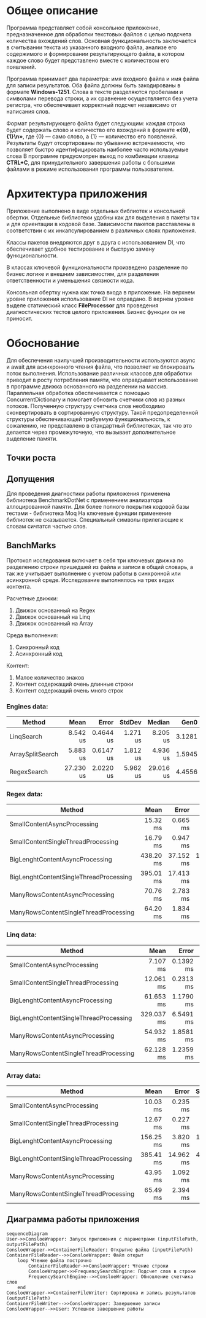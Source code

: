 # Общее описание

Программа представляет собой консольное приложение, предназначенное для обработки текстовых файлов с целью подсчета количества вхождений слов. Основная функциональность заключается в считывании текста из указанного входного файла, анализе его содержимого и формировании результирующего файла, в котором каждое слово будет представлено вместе с количеством его появлений.

Программа принимает два параметра: имя входного файла и имя файла для записи результатов. Оба файла должны быть закодированы в формате **Windows-1251**. Слова в тексте разделяются пробелами и символами перевода строки, а их сравнение осуществляется без учета регистра, что обеспечивает корректный подсчет независимо от написания слов.

Формат результирующего файла будет следующим: каждая строка будет содержать слово и количество его вхождений в формате **«{0},{1}\n»**, где {0} — само слово, а {1} — количество его появлений.
Результаты будут отсортированы по убыванию встречаемости, что позволяет быстро идентифицировать наиболее часто используемые слова
В программе предусмотрен выход по комбинации клавиш **CTRL+C**, для принудительного завершения работы с большими файлами в режиме использования программы пользователем.

# Архитектура приложения

Приложение выполнено в виде отдельных библиотек и консольной обертки.  Отдельные библиотеки удобны как для выделения в пакеты так и для ориентации в кодовой базе.  Зависимости пакетов расставлены в соответствии с их инкапсулированием в различных слоях приложения.

Классы  пакетов внедряются друг в друга с использованием DI, что обеспечивает удобное тестирование и быструю замену функциональности.

В классах ключевой функциональности произведено разделение по бизнес логике и внешним зависимостям, для разделения ответственности и уменьшения связности кода.

Консольная обертку нужна как точка входа в приложение.
На верхнем уровне приложения использование DI не оправдано. В вернем уровне выделе статический класс **FileProcessor** для проведения диагностических тестов целого приложения. Бизнес функции он не приносит.

# Обоснование
Для обеспечения наилучшей производительности используются async и await для асинхронного чтения файла, что позволяет не блокировать поток выполнения. Использование различных классов для обработки приводит в росту потребления памяти, что оправдывает использование в программе движка основанного на разделении на массив.
Параллельная обработка обеспечивается с помощью ConcurrentDictionary и помогает обновить счетчики слов из разных потоков.
Полученную структуру счетчика слов  необходимо сконвертировать  в сортированную структуру. Такой предопределенной структуры обеспечивающей требуемую функциональность, к сожалению, не представлено в стандартный библиотеках, так что это делается через промежуточную, что вызывает дополнительное  выделение памяти.

## Точки роста


## Допущения

Для проведения диагностики работы приложения применена библиотека BenchmarkDotNet с применением анализатора аллоцированной памяти. Для более полного покрытия кодовой базы тестами - библиотека Moq
На ключевые функции применение библиотек не сказывается.
Специальный символы прилегающие к словам сичтатся частью слов.

## BanchMarks

Протокол исследования включает в себя три ключевых движка по разделению строки пришедшей из файла и записи в общий словарь, а так же учитывает выполнение с учетом работы в синхронной или асинхронной среде.
Исследование выполнялось на трех видах контента.

Расчетные движки:
1) Движок основанный на Regex
2) Движок основанный на Linq
3) Движок основанный на Array

Среда выполнения:
1) Синхронный код
2) Асинхронный код

Контент:
1) Малое количество знаков
2) Контент содержащий очень длинные строки
3) Контент содержащий очень много строк

### Engines data:

| Method           | Mean      | Error     | StdDev   | Median    | Gen0   | Allocated |
|----------------- |----------:|----------:|---------:|----------:|-------:|----------:|
| LinqSearch       |  8.542 us | 0.4644 us | 1.271 us |  8.205 us | 3.1281 |   9.63 KB |
| ArraySplitSearch |  5.883 us | 0.6147 us | 1.812 us |  4.936 us | 1.5945 |   4.89 KB |
| RegexSearch      | 27.230 us | 2.0220 us | 5.962 us | 29.016 us | 4.4556 |  13.77 KB |


### Regex data:

| Method                                 | Mean      | Error     | StdDev     | Median    | Gen0       | Gen1      | Gen2      | Allocated |
|--------------------------------------- |----------:|----------:|-----------:|----------:|-----------:|----------:|----------:|----------:|
| SmallContentAsyncProcessing            |  15.32 ms |  0.665 ms |   1.811 ms |  14.85 ms |   843.7500 |  312.5000 |         - |   3.42 MB |
| SmallContentSingleThreadProcessing     |  16.79 ms |  0.947 ms |   2.640 ms |  16.16 ms |   857.1429 |  285.7143 |         - |   3.41 MB |
| BigLenghtContentAsyncProcessing        | 438.20 ms | 37.152 ms | 108.960 ms | 392.06 ms | 11000.0000 | 7000.0000 | 2000.0000 |  55.03 MB |
| BigLenghtContentSingleThreadProcessing | 395.01 ms | 17.413 ms |  48.251 ms | 377.35 ms | 11000.0000 | 7000.0000 | 2000.0000 |  55.01 MB |
| ManyRowsContentAsyncProcessing         |  70.76 ms |  2.783 ms |   7.984 ms |  69.11 ms |  5400.0000 |  400.0000 |         - |  17.59 MB |
| ManyRowsContentSingleThreadProcessing  |  64.20 ms |  1.834 ms |   5.173 ms |  62.21 ms |  5000.0000 |  833.3333 |         - |  17.56 MB |

### Linq data:

| Method                                 | Mean       | Error     | StdDev     | Median     | Gen0       | Gen1      | Gen2      | Allocated |
|--------------------------------------- |-----------:|----------:|-----------:|-----------:|-----------:|----------:|----------:|----------:|
| SmallContentAsyncProcessing            |   7.107 ms | 0.1392 ms |  0.1810 ms |   7.104 ms |   468.7500 |   78.1250 |         - |   1.67 MB |
| SmallContentSingleThreadProcessing     |  12.061 ms | 0.2313 ms |  0.5221 ms |  11.910 ms |   843.7500 |  281.2500 |         - |   3.41 MB |
| BigLenghtContentAsyncProcessing        |  61.653 ms | 1.1790 ms |  1.5739 ms |  61.461 ms |  2750.0000 | 1375.0000 |  500.0000 |  16.42 MB |
| BigLenghtContentSingleThreadProcessing | 329.037 ms | 6.5491 ms | 14.0977 ms | 327.638 ms | 11000.0000 | 7000.0000 | 2000.0000 |  55.01 MB |
| ManyRowsContentAsyncProcessing         |  54.932 ms | 1.8581 ms |  5.0551 ms |  53.435 ms |  3636.3636 |   90.9091 |         - |  11.16 MB |
| ManyRowsContentSingleThreadProcessing  |  62.128 ms | 1.2359 ms |  2.7386 ms |  62.292 ms |  5000.0000 |  750.0000 |         - |  17.56 MB |


### Array data:
| Method                                 | Mean      | Error     | StdDev    | Median     | Gen0       | Gen1      | Gen2      | Allocated   |
|--------------------------------------- |----------:|----------:|----------:|-----------:|-----------:|----------:|----------:|------------:|
| SmallContentAsyncProcessing            |  10.03 ms |  0.235 ms |  0.648 ms |   9.970 ms |   171.8750 |   31.2500 |         - |   657.55 KB |
| SmallContentSingleThreadProcessing     |  12.67 ms |  0.227 ms |  0.201 ms |  12.636 ms |   859.3750 |  281.2500 |         - |   3495.3 KB |
| BigLenghtContentAsyncProcessing        | 156.25 ms |  3.820 ms | 10.648 ms | 152.892 ms |  1000.0000 |  333.3333 |         - |   9860.1 KB |
| BigLenghtContentSingleThreadProcessing | 385.41 ms | 14.962 ms | 41.210 ms | 377.130 ms | 11000.0000 | 7000.0000 | 2000.0000 | 56332.83 KB |
| ManyRowsContentAsyncProcessing         |  43.95 ms |  1.092 ms |  3.150 ms |  43.487 ms |   800.0000 |  100.0000 |         - |  2946.02 KB |
| ManyRowsContentSingleThreadProcessing  |  65.49 ms |  2.394 ms |  6.712 ms |  63.311 ms |  5000.0000 |  833.3333 |         - | 17984.09 KB |


## Диаграмма работы приложения

```mermaid
sequenceDiagram
User->>ConsloeWrapper: Запуск приложения с параметрами (inputFilePath, outputFilePath)
ConsloeWrapper->>ContainerFileReader: Открытие файла (inputFilePath)
ContainerFileReader-->>ConsloeWrapper: Файл открыт
    loop Чтение файла построчно
        ContainerFileReader->>ConsloeWrapper: Чтение строки
        ConsloeWrapper->>FrequencySearchEngine: Подсчет слов в строке
        FrequencySearchEngine-->>ConsloeWrapper: Обновление счетчика слов
    end
ConsloeWrapper->>ContainerFileWriter: Сортировка и запись результатов  (outputFilePath)
ContainerFileWriter-->>ConsloeWrapper: Завершение записи
ConsloeWrapper-->>User: Успешное завершение работы
```
